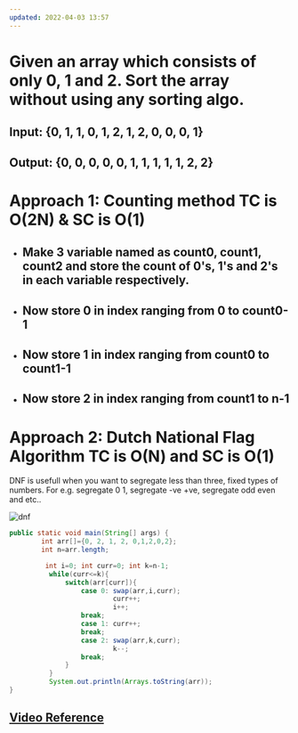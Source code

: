 ```yaml
---
updated: 2022-04-03 13:57
---
```

# Given an array which consists of only 0, 1 and 2. Sort the array without using any sorting algo.

## **Input:** {0, 1, 1, 0, 1, 2, 1, 2, 0, 0, 0, 1}

## **Output:** {0, 0, 0, 0, 0, 1, 1, 1, 1, 1, 2, 2}

# Approach 1: **Counting method** TC is O(2N) & SC is O(1)

- ## Make 3 variable named as count0, count1, count2 and store the count of 0's, 1's and 2's in each variable respectively.
- ## Now store 0 in index ranging from **0 to count0-1**
- ## Now store 1 in index ranging from **count0 to count1-1**
- ## Now store 2 in index ranging from **count1 to n-1**

# Approach 2: **Dutch National Flag Algorithm** TC is O(N) and SC is O(1)

DNF is usefull when you want to segregate less than three, fixed types of numbers. For e.g. segregate 0 1, segregate -ve +ve, segregate odd even and etc..

![dnf](https://user-images.githubusercontent.com/71629248/132945345-10b6a765-e043-4255-a997-e472ac1223bb.png)


```java
public static void main(String[] args) {
		int arr[]={0, 2, 1, 2, 0,1,2,0,2};
		int n=arr.length;

		 int i=0; int curr=0; int k=n-1;
	      while(curr<=k){
	          switch(arr[curr]){
	              case 0: swap(arr,i,curr);
	              		  curr++;
	              		  i++;
	              break;
	              case 1: curr++;
	              break;
	              case 2: swap(arr,k,curr);
	              		  k--;
	              break;
	          }
	      }
	      System.out.println(Arrays.toString(arr));
}
```


## **[Video Reference](https://youtu.be/oaVa-9wmpns)**
